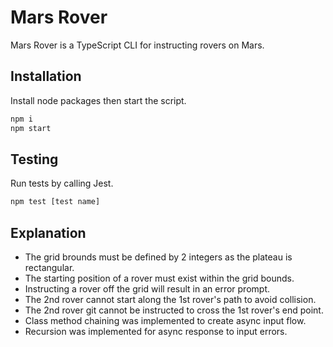 # Mars Rover

Mars Rover is a TypeScript CLI for instructing rovers on Mars.

## Installation

Install node packages then start the script.

```bash
npm i
npm start
```

## Testing

Run tests by calling Jest.

```bash
npm test [test name]
```

## Explanation

* The grid brounds must be defined by 2 integers as the plateau is rectangular. 
* The starting position of a rover must exist within the grid bounds.
* Instructing a rover off the grid will result in an error prompt. 
* The 2nd rover cannot start along the 1st rover's path to avoid collision. 
* The 2nd rover git cannot be instructed to cross the 1st rover's end point. 
* Class method chaining was implemented to create async input flow.
* Recursion was implemented for async response to input errors. 
